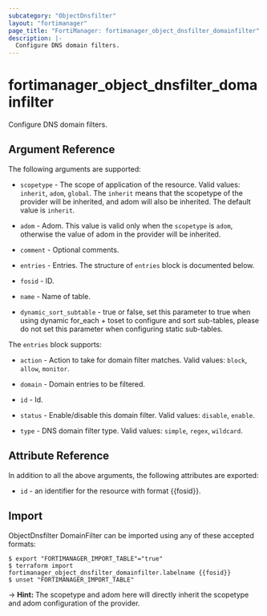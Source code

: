 ```yaml
---
subcategory: "ObjectDnsfilter"
layout: "fortimanager"
page_title: "FortiManager: fortimanager_object_dnsfilter_domainfilter"
description: |-
  Configure DNS domain filters.
---
```


# fortimanager_object_dnsfilter_domainfilter
Configure DNS domain filters.

## Argument Reference


The following arguments are supported:

* `scopetype` - The scope of application of the resource. Valid values: `inherit`, `adom`, `global`. The `inherit` means that the scopetype of the provider will be inherited, and adom will also be inherited. The default value is `inherit`.
* `adom` - Adom. This value is valid only when the `scopetype` is `adom`, otherwise the value of adom in the provider will be inherited.

* `comment` - Optional comments.
* `entries` - Entries. The structure of `entries` block is documented below.
* `fosid` - ID.
* `name` - Name of table.
* `dynamic_sort_subtable` - true or false, set this parameter to true when using dynamic for_each + toset to configure and sort sub-tables, please do not set this parameter when configuring static sub-tables.

The `entries` block supports:

* `action` - Action to take for domain filter matches. Valid values: `block`, `allow`, `monitor`.

* `domain` - Domain entries to be filtered.
* `id` - Id.
* `status` - Enable/disable this domain filter. Valid values: `disable`, `enable`.

* `type` - DNS domain filter type. Valid values: `simple`, `regex`, `wildcard`.



## Attribute Reference

In addition to all the above arguments, the following attributes are exported:
* `id` - an identifier for the resource with format {{fosid}}.

## Import

ObjectDnsfilter DomainFilter can be imported using any of these accepted formats:
```
$ export "FORTIMANAGER_IMPORT_TABLE"="true"
$ terraform import fortimanager_object_dnsfilter_domainfilter.labelname {{fosid}}
$ unset "FORTIMANAGER_IMPORT_TABLE"
```
-> **Hint:** The scopetype and adom here will directly inherit the scopetype and adom configuration of the provider.
